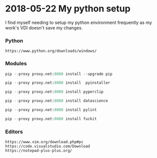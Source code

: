 # 2018-05-22 My python setup

I find myself needing to setup my python environment frequently as my work's VDI doesn't save my changes.
### Python
```
https://www.python.org/downloads/windows/
```

### Modules
```python
pip --proxy proxy.net:8080 install --upgrade pip

pip --proxy proxy.net:8080 install  pyinstaller

pip --proxy proxy.net:8080 install pyperclip

pip --proxy proxy.net:8080 install datascience

pip --proxy proxy.net:8080 install pylint

pip --proxy proxy.net:8080 install fuckit
```

### Editors
```
https://www.vim.org/download.php#pc
https://code.visualstudio.com/Download
https://notepad-plus-plus.org/
```

